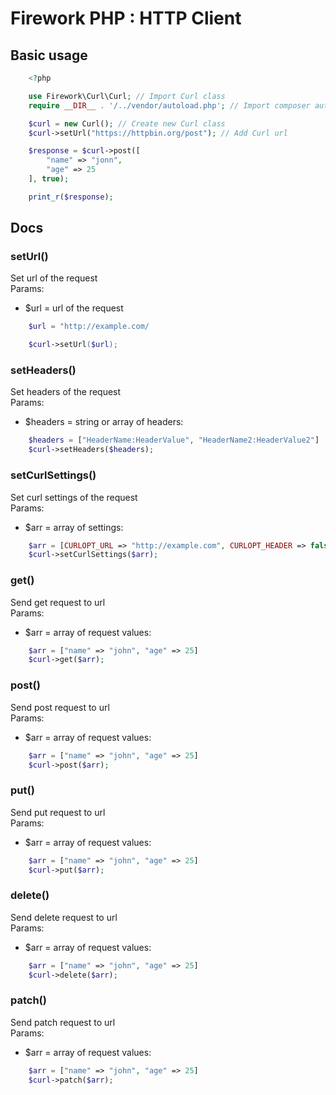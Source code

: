 # Firework PHP : HTTP Client

## Basic usage

```php
    <?php

    use Firework\Curl\Curl; // Import Curl class
    require __DIR__ . '/../vendor/autoload.php'; // Import composer autoload

    $curl = new Curl(); // Create new Curl class
    $curl->setUrl("https://httpbin.org/post"); // Add Curl url

    $response = $curl->post([
        "name" => "jonn",
        "age" => 25
    ], true);

    print_r($response);
```

## Docs

### setUrl()
Set url of the request \
Params: 
- $url = url of the request

```php
    $url = "http://example.com/

    $curl->setUrl($url);
```

### setHeaders()
Set headers of the request \
Params: 
- $headers = string or array of headers:

```php
    $headers = ["HeaderName:HeaderValue", "HeaderName2:HeaderValue2"]
    $curl->setHeaders($headers);
```

### setCurlSettings()
Set curl settings of the request \
Params: 
- $arr = array of settings:

```php
    $arr = [CURLOPT_URL => "http://example.com", CURLOPT_HEADER => false]
    $curl->setCurlSettings($arr);
```

### get()
Send get request to url \
Params: 
- $arr = array of request values:

```php
    $arr = ["name" => "john", "age" => 25]
    $curl->get($arr);
```

### post()
Send post request to url \
Params: 
- $arr = array of request values:

```php
    $arr = ["name" => "john", "age" => 25]
    $curl->post($arr);
```

### put()
Send put request to url \
Params: 
- $arr = array of request values:

```php
    $arr = ["name" => "john", "age" => 25]
    $curl->put($arr);
```

### delete()
Send delete request to url \
Params:
- $arr = array of request values:

```php
    $arr = ["name" => "john", "age" => 25]
    $curl->delete($arr);
```

### patch()
Send patch request to url \
Params: 
- $arr = array of request values:

```php
    $arr = ["name" => "john", "age" => 25]
    $curl->patch($arr);
```